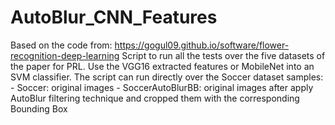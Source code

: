 # AutoBlur_CNN_Features
Based on the code from: https://gogul09.github.io/software/flower-recognition-deep-learning  Script to run all the tests over the five datasets of the paper for PRL. Use the VGG16 extracted features or MobileNet into an SVM classifier.  The script can run directly over the Soccer dataset samples: - Soccer: original images - SoccerAutoBlurBB: original images after apply AutoBlur filtering technique and cropped them with the corresponding Bounding Box
